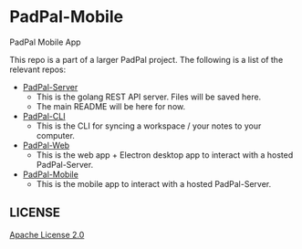 # PadPal-Mobile
PadPal Mobile App

This repo is a part of a larger PadPal project. The following is a list of the relevant repos:
- [PadPal-Server](https://github.com/ssebs/PadPal-Server/)
  - This is the golang REST API server. Files will be saved here.
  - The main README will be here for now.
- [PadPal-CLI](https://github.com/ssebs/PadPal-CLI/)
  - This is the CLI for syncing a workspace / your notes to your computer.
- [PadPal-Web](https://github.com/ssebs/PadPal-Web/)
  - This is the web app + Electron desktop app to interact with a hosted PadPal-Server.
- [PadPal-Mobile](https://github.com/ssebs/PadPal-Mobile)
  - This is the mobile app to interact with a hosted PadPal-Server.
 
## LICENSE
[Apache License 2.0](./LICENSE)
